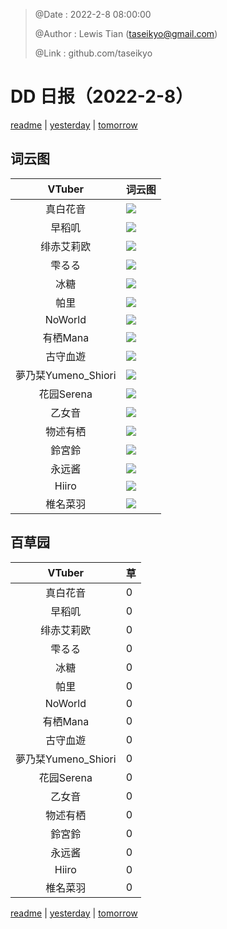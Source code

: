 > @Date    : 2022-2-8 08:00:00
>
> @Author  : Lewis Tian (taseikyo@gmail.com)
>
> @Link    : github.com/taseikyo

# DD 日报（2022-2-8）

[readme](../README.md) | [yesterday](2022-2-7.md) | [tomorrow](2022-2-9.md)

## 词云图

|VTuber|词云图|
|:-:|-|
|真白花音|![](../../images/daily/21402309_2022-2-8_purge_wordcloud.png)|
|早稻叽|![](../../images/daily/41682_2022-2-8_purge_wordcloud.png)|
|绯赤艾莉欧|![](../../images/daily/21396545_2022-2-8_purge_wordcloud.png)|
|雫るる|![](../../images/daily/21013446_2022-2-8_purge_wordcloud.png)|
|冰糖|![](../../images/daily/876396_2022-2-8_purge_wordcloud.png)|
|帕里|![](../../images/daily/4895312_2022-2-8_purge_wordcloud.png)|
|NoWorld|![](../../images/daily/21448649_2022-2-8_purge_wordcloud.png)|
|有栖Mana|![](../../images/daily/6542258_2022-2-8_purge_wordcloud.png)|
|古守血遊|![](../../images/daily/8725120_2022-2-8_purge_wordcloud.png)|
|夢乃栞Yumeno_Shiori|![](../../images/daily/14052636_2022-2-8_purge_wordcloud.png)|
|花园Serena|![](../../images/daily/14327465_2022-2-8_purge_wordcloud.png)|
|乙女音|![](../../images/daily/21320551_2022-2-8_purge_wordcloud.png)|
|物述有栖|![](../../images/daily/21449083_2022-2-8_purge_wordcloud.png)|
|鈴宮鈴|![](../../images/daily/21685677_2022-2-8_purge_wordcloud.png)|
|永远酱|![](../../images/daily/21701071_2022-2-8_purge_wordcloud.png)|
|Hiiro|![](../../images/daily/21919321_2022-2-8_purge_wordcloud.png)|
|椎名菜羽|![](../../images/daily/22347054_2022-2-8_purge_wordcloud.png)|

## 百草园

|VTuber|草|
|:-:|-|
|真白花音|0|
|早稻叽|0|
|绯赤艾莉欧|0|
|雫るる|0|
|冰糖|0|
|帕里|0|
|NoWorld|0|
|有栖Mana|0|
|古守血遊|0|
|夢乃栞Yumeno_Shiori|0|
|花园Serena|0|
|乙女音|0|
|物述有栖|0|
|鈴宮鈴|0|
|永远酱|0|
|Hiiro|0|
|椎名菜羽|0|

[readme](../README.md) | [yesterday](2022-2-7.md) | [tomorrow](2022-2-9.md)
